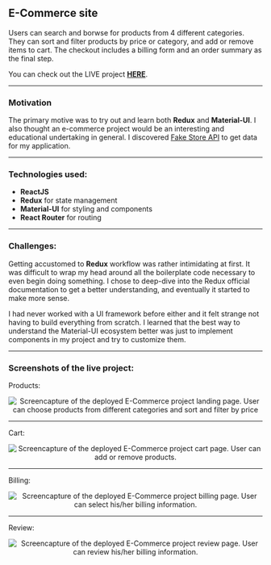 ## E-Commerce site

Users can search and borwse for products from 4 different categories. They can sort and filter products by price or category, and add or remove items to cart. The checkout includes a billing form and an order summary as the final step.

You can check out the LIVE project [**HERE**](https://e-commerce-mr.netlify.app/ 'Completed project').

---

### Motivation

The primary motive was to try out and learn both **Redux** and **Material-UI**. I also thought an e-commerce project would be an
interesting and educational undertaking in general. I discovered [Fake Store API](https://fakestoreapi.com/ 'Fake Store API homepage') to get data for my application.

---

### Technologies used:

- **ReactJS**
- **Redux** for state management
- **Material-UI** for styling and components
- **React Router** for routing

---

### Challenges:

Getting accustomed to **Redux** workflow was rather intimidating at first. It was difficult to wrap my head around all the boilerplate code necessary to even begin doing something. I chose to deep-dive into the Redux official documentation to
get a better understanding, and eventually it started to make
more sense.

I had never worked with a UI framework before either and it felt
strange not having to build everything from scratch. I learned
that the best way to understand the Material-UI ecosystem better
was just to implement components in my project and try to
customize them.

---

### Screenshots of the live project:

Products:

<p align="center">
<img src="https://i.imgur.com/wbcn1p0.png" alt="Screencapture of the deployed E-Commerce project landing page. User can choose products from different categories and sort and filter by price" title="Screenshot of the landing page"/>
</p>

---

Cart:

<p align="center">
<img src="https://i.imgur.com/OxJ1VMx.png" alt="Screencapture of the deployed E-Commerce project cart page. User can add or remove products." title="Screenshot of the cart"/>
</p>

---

Billing:

<p align="center">
<img src="https://i.imgur.com/RUcBbh3.png" alt="Screencapture of the deployed E-Commerce project billing page. User can select his/her billing information." title="Screenshot of the billing page"/>
</p>

---

Review:

<p align="center">
<img src="https://i.imgur.com/F0crXNH.png" alt="Screencapture of the deployed E-Commerce project review page. User can review his/her billing information." title="Screenshot of the review page"/>
</p>
